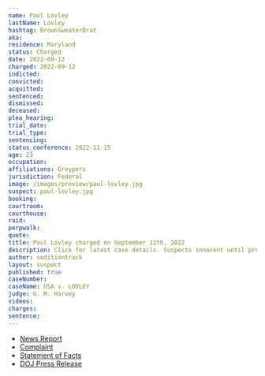 ```yaml
---
name: Paul Lovley
lastName: Lovley
hashtag: BrownSweaterBrat
aka:
residence: Maryland
status: Charged
date: 2022-09-12
charged: 2022-09-12
indicted:
convicted:
acquitted:
sentenced:
dismissed:
deceased:
plea_hearing:
trial_date:
trial_type:
sentencing:
status_conference: 2022-11-15
age: 23
occupation:
affiliations: Groypers
jurisdiction: Federal
image: /images/preview/paul-lovley.jpg
suspect: paul-lovley.jpg
booking:
courtroom:
courthouse:
raid:
perpwalk:
quote:
title: Paul Lovley charged on September 12th, 2022
description: Click for latest case details. Suspects innocent until proven guilty.
author: seditiontrack
layout: suspect
published: true
caseNumber: 
caseName: USA v. LOVLEY
judge: G. M. Harvey
videos:
charges:
sentence:
---
```

- [News Report](https://www.nbcnews.com/politics/justice-department/members-far-right-group-america-first-charged-connection-jan-6-riot-rcna48664)
- [Complaint](https://www.justice.gov/usao-dc/case-multi-defendant/file/1536791/download)
- [Statement of Facts](https://www.justice.gov/usao-dc/case-multi-defendant/file/1536796/download)
- [DOJ Press Release](https://www.justice.gov/usao-dc/pr/virginia-man-arrested-felony-and-misdemeanor-charges-actions-during-jan-6-capitol-breach)
